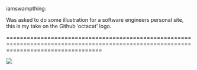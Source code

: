 <!--
id: 2334369456
link: http://tumblr.atmos.org/post/2334369456/iamswampthing-was-asked-to-do-some-illustration
slug: iamswampthing-was-asked-to-do-some-illustration
date: Wed Dec 15 2010 23:39:24 GMT-0800 (PST)
publish: 2010-12-015
tags: 
title: iamswampthing:

Was asked to do some illustration for a software engineers personal site, this is my take on the Github ‘octacat’ logo.

-->


iamswampthing:

Was asked to do some illustration for a software engineers personal site, this is my take on the Github ‘octacat’ logo.

========================================================================================================================================

![](http://25.media.tumblr.com/tumblr_ld2moepj1v1qzu57ho1_500.jpg)

